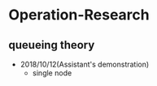 # Operation-Research

## queueing theory
* 2018/10/12(Assistant's demonstration)
    * single node
    
<br>
